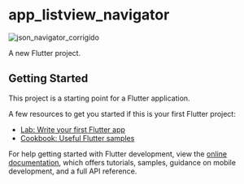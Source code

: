 # app_listview_navigator
![json_navigator_corrigido](https://github.com/thyagosouza/listview_navigator/assets/54247489/62c528fb-9bca-4b9b-b34f-51dec61c7b26)


A new Flutter project.

## Getting Started

This project is a starting point for a Flutter application.

A few resources to get you started if this is your first Flutter project:

- [Lab: Write your first Flutter app](https://docs.flutter.dev/get-started/codelab)
- [Cookbook: Useful Flutter samples](https://docs.flutter.dev/cookbook)

For help getting started with Flutter development, view the
[online documentation](https://docs.flutter.dev/), which offers tutorials,
samples, guidance on mobile development, and a full API reference.
